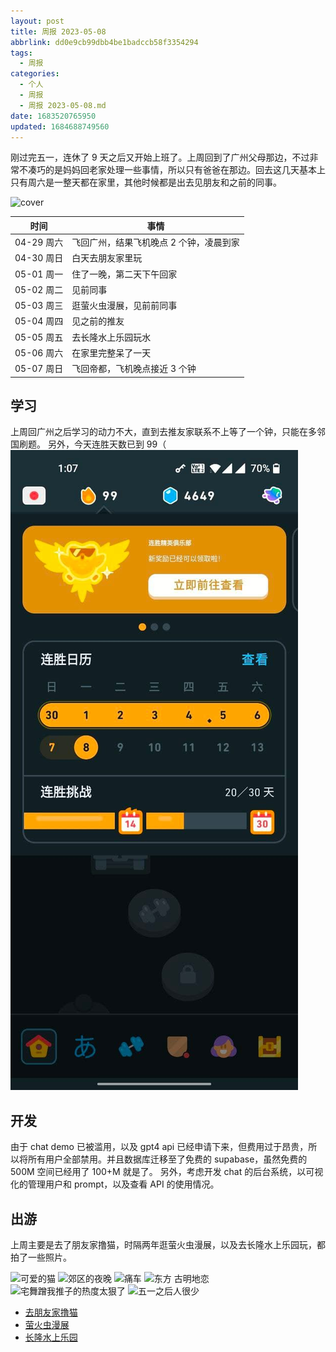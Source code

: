 ```yaml
---
layout: post
title: 周报 2023-05-08
abbrlink: dd0e9cb99dbb4be1badccb58f3354294
tags:
  - 周报
categories:
  - 个人
  - 周报
  - 周报 2023-05-08.md
date: 1683520765950
updated: 1684688749560
---
```


刚过完五一，连休了 9 天之后又开始上班了。上周回到了广州父母那边，不过非常不凑巧的是妈妈回老家处理一些事情，所以只有爸爸在那边。回去这几天基本上只有周六是一整天都在家里，其他时候都是出去见朋友和之前的同事。

![cover](https://image-proxy.rxliuli.com/?url=https://lh3.googleusercontent.com/pw/AJFCJaUAlNN9xNVyKIup4QEDq43lJM6_KPYLbyMUem3fTrDgCGZKos7LN8vwcjkHUkbBvu-gIefWZ3qiJZh0EaURIAxv441e2SCV-3fPt6hx2KFn3nbuzL4ZjAt9QfvuwbIP5mM5D3115-KP-dCMvBM4pBBx=w978-h1304-s-no)

| 时间       | 事情                    |
| -------- | --------------------- |
| 04-29 周六 | 飞回广州，结果飞机晚点 2 个钟，凌晨到家 |
| 04-30 周日 | 白天去朋友家里玩              |
| 05-01 周一 | 住了一晚，第二天下午回家          |
| 05-02 周二 | 见前同事                  |
| 05-03 周三 | 逛萤火虫漫展，见前前同事          |
| 05-04 周四 | 见之前的推友                |
| 05-05 周五 | 去长隆水上乐园玩水             |
| 05-06 周六 | 在家里完整呆了一天             |
| 05-07 周日 | 飞回帝都，飞机晚点接近 3 个钟      |

## 学习

上周回广州之后学习的动力不大，直到去推友家联系不上等了一个钟，只能在多邻国刷题。
另外，今天连胜天数已到 99（
![多邻国](/resources/04373a893aa8478abcae774766cac9ea.jpg)

## 开发

由于 chat demo 已被滥用，以及 gpt4 api 已经申请下来，但费用过于昂贵，所以将所有用户全部禁用。并且数据库迁移至了免费的 supabase，虽然免费的 500M 空间已经用了 100+M 就是了。
另外，考虑开发 chat 的后台系统，以可视化的管理用户和 prompt，以及查看 API 的使用情况。

## 出游

上周主要是去了朋友家撸猫，时隔两年逛萤火虫漫展，以及去长隆水上乐园玩，都拍了一些照片。

![可爱的猫](https://image-proxy.rxliuli.com/?url=https://lh3.googleusercontent.com/pw/AJFCJaVE8Vnr-Nej-B3AQqsA7oRjdwBaBGx42ku2mIAZKlArDJJwivalDs4OVQNubE9xYnPgOGcvo3tgddE46LmeU6RWu8kgsuX2SjCo9zR5ODBW6wQMOJmAIsnO5gSjeLskldGp6g-Xr9ZKsW3uhNPI9ZQw=w978-h1304-s-no)
![郊区的夜晚](https://image-proxy.rxliuli.com/?url=https://lh3.googleusercontent.com/pw/AJFCJaUFXaGCzV01tur2f4iVkVDdMzX1SAPbUF5etFY7FZIkgx7i6FUL2RThzBlT6bRhHNv9Vh7HVYY69l4TpfdguNB9yKYyt2lYua5IfU7w7DJJI4xdIQWwFCg9hErt12j1vjAYQAhYot80SwF_I0WEM0Zk=w1739-h1304-s-no)
![痛车](https://image-proxy.rxliuli.com/?url=https://lh3.googleusercontent.com/pw/AJFCJaUbqZWXpA08T0TKtGHJONAJXEkuJuDg9SiumEPeulCw_KyLtHpVKJgV7u-2JsM4y7rR0aLNVTAakkheSo7QKjFLg_yzf3SU_6XGUouaEk3tMc1UZaRQOR9CpjUpvKqvbWgKMgxaKmcJIwqUHLiOaD3q=w1739-h1304-s-no)
![东方 古明地恋](https://image-proxy.rxliuli.com/?url=https://lh3.googleusercontent.com/pw/AJFCJaVl1QjnW10vePwJVTgH7zgCcC8N5vpBGIOLa0jQu7pdPJVTUrFGgf7x2votqdy4WuL_kUiGwum9i524pNRkHccO1fEzoqXVaAHi9J93BkcsAJtJyNpBTpk1Qjz0-el2GFsONdvOtW7X6mDKDamhIQWR=w978-h1304-s-no)
![宅舞蹭我推子的热度太狠了](https://image-proxy.rxliuli.com/?url=https://lh3.googleusercontent.com/pw/AJFCJaWUZ5gh8BqGJA3tQNnfZWvvK4_d8YHKcNbSZ3WwL_s2Plo6Jm-GyCHBi1ifqkksj51I29zwXjpcTfli7Ob5CZYPISWKvAgs9B0AYGncD-malZm8Xjo2q_bc1pq3l7X9V9DYRCG6mjUAQFfGs40F5Xjw=w1739-h1304-s-no)
![五一之后人很少](https://image-proxy.rxliuli.com/?url=https://lh3.googleusercontent.com/pw/AJFCJaWe_N1u6DreWfOBgoqUxMmjp63vfa4C1XKET1swu88xUz57IRm3zltDgU4Y7JRmoE63gaD3s_J3gik752arAUGD4R-21YxvbmWKJtxIXTrgagJOqwQ7bi7zOPyEZLP5nWYeY5VD2hN2gv5UouYGP0Tp=w978-h1304-s-no)

- [去朋友家撸猫](https://photos.app.goo.gl/Usmrpx3ruQnnP4wA7)
- [萤火虫漫展](https://photos.app.goo.gl/9CP4fctd6ioYFuG96)
- [长隆水上乐园](https://photos.app.goo.gl/dJ8Vm5rRmXJRwySj6)
